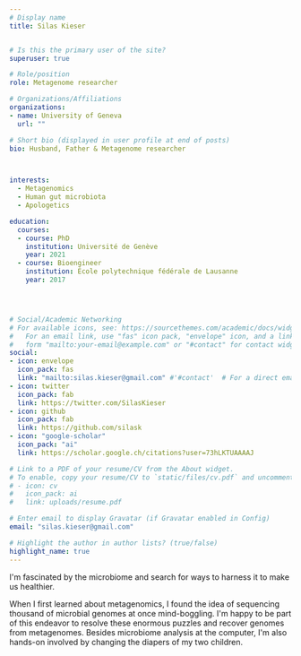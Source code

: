 ```yaml
---
# Display name
title: Silas Kieser


# Is this the primary user of the site?
superuser: true

# Role/position
role: Metagenome researcher

# Organizations/Affiliations
organizations:
- name: University of Geneva
  url: ""

# Short bio (displayed in user profile at end of posts)
bio: Husband, Father & Metagenome researcher



interests:
  - Metagenomics
  - Human gut microbiota
  - Apologetics

education:
  courses:
  - course: PhD
    institution: Université de Genève
    year: 2021
  - course: Bioengineer
    institution: École polytechnique fédérale de Lausanne
    year: 2017




# Social/Academic Networking
# For available icons, see: https://sourcethemes.com/academic/docs/widgets/#icons
#   For an email link, use "fas" icon pack, "envelope" icon, and a link in the
#   form "mailto:your-email@example.com" or "#contact" for contact widget.
social:
- icon: envelope
  icon_pack: fas
  link: "mailto:silas.kieser@gmail.com" #'#contact'  # For a direct email link, use "mailto:test@example.org".
- icon: twitter
  icon_pack: fab
  link: https://twitter.com/SilasKieser
- icon: github
  icon_pack: fab
  link: https://github.com/silask
- icon: "google-scholar"
  icon_pack: "ai"
  link: https://scholar.google.ch/citations?user=73hLKTUAAAAJ

# Link to a PDF of your resume/CV from the About widget.
# To enable, copy your resume/CV to `static/files/cv.pdf` and uncomment the lines below.  
# - icon: cv
#   icon_pack: ai
#   link: uploads/resume.pdf

# Enter email to display Gravatar (if Gravatar enabled in Config)
email: "silas.kieser@gmail.com"

# Highlight the author in author lists? (true/false)
highlight_name: true
---
```


I'm fascinated by the microbiome and search for ways to harness it to make us healthier.

When I first learned about metagenomics, I found the idea of sequencing thousand of microbial genomes at once mind-boggling. I'm happy to be part of this endeavor to resolve these enormous puzzles and recover genomes from metagenomes.
Besides microbiome analysis at the computer, I'm also hands-on involved by changing the diapers of my two children.
<!--
{{< icon name="download" pack="fas" >}} Download my {{< staticref "uploads/demo_resume.pdf" "newtab" >}}resumé{{< /staticref >}}. -->
